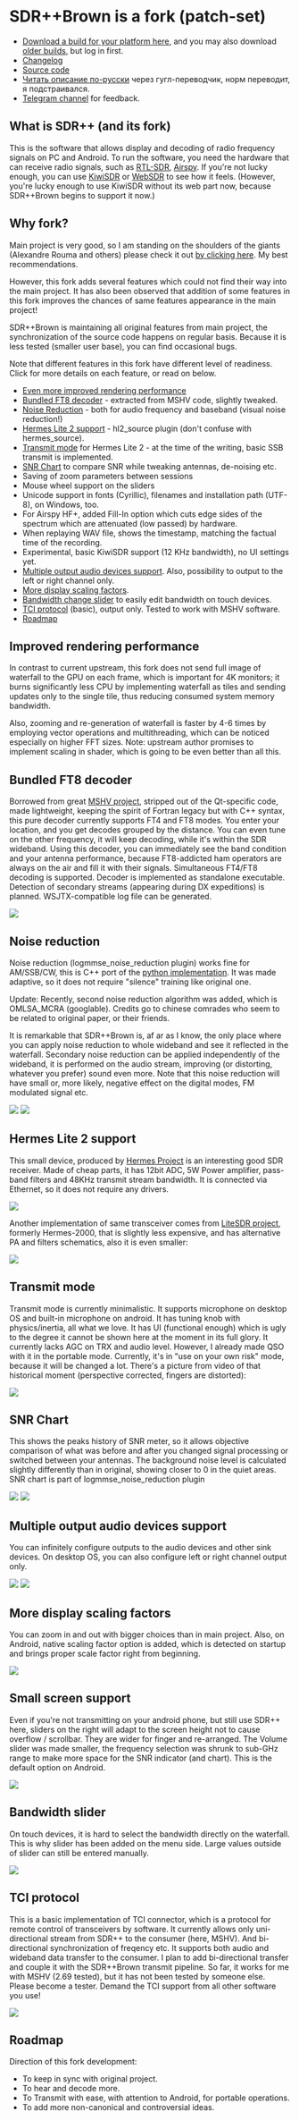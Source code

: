 
# SDR++Brown is a fork (patch-set)

* [Download a build for your platform here](https://github.com/sannysanoff/SDRPlusPlusBrown/releases/tag/rolling), and you may also download [older builds](https://github.com/sannysanoff/SDRPlusPlusBrown/actions/workflows/build_all.yml), but log in first. 
* [Changelog](https://github.com/sannysanoff/SDRPlusPlusBrown/blob/master/changelog.md)
* [Source code](https://github.com/sannysanoff/SDRPlusPlusBrown/)
* [Читать описание по-русски](https://sdrpp--brown-san-systems.translate.goog/?_x_tr_sch=http&_x_tr_sl=en&_x_tr_tl=ru&_x_tr_hl=en&_x_tr_pto=wapp) через гугл-переводчик, норм переводит, я подстраивался.
* [Telegram channel](https://t.me/sdrpp_hermes_fork) for feedback.

## What is SDR++ (and its fork)

This is the software that allows display and decoding of radio frequency signals on PC and Android. To run the software, you
need the hardware that can receive radio signals, such as [RTL-SDR](https://www.rtl-sdr.com/), [Airspy](https://airspy.com/).
If you're not lucky enough, you can use [KiwiSDR](https://kiwisdr.com/) or [WebSDR](https://websdr.org/) to see how it feels.
(However, you're lucky enough to use KiwiSDR without its web part now, because SDR++Brown begins to support it now.)

## Why fork?

Main project is very good, so I am standing on the shoulders of the giants (Alexandre Rouma and others) 
please check it out [by clicking here](http://sdrpp.org). My best recommendations. 

However, this fork adds several features which could not find their way into the main project. 
It has also been observed that addition of some features in this fork improves the chances of same features appearance in the main project!

SDR++Brown is maintaining all original features from main project, the synchronization of the source code happens on regular basis.
Because it is less tested (smaller user base), you can find occasional bugs.

Note that different features in this fork have different level of readiness. Click for more details on each feature, or 
read on below.

* [Even more improved rendering performance](#improved-rendering-performance)
* [Bundled FT8 decoder](#bundled-ft8-decoder) - extracted from MSHV code, slightly tweaked.
* [Noise Reduction](#noise-reduction) - both for audio frequency and baseband (visual noise reduction!)
* [Hermes Lite 2 support](#hermes-lite-2-support) - hl2_source plugin (don't confuse with hermes_source).
* [Transmit mode](#transmit-mode) for Hermes Lite 2 - at the time of the writing, basic SSB transmit is implemented. 
* [SNR Chart](#snr-chart) to compare SNR while tweaking antennas, de-noising etc.
* Saving of zoom parameters between sessions
* Mouse wheel support on the sliders
* Unicode support in fonts (Cyrillic), filenames and installation path (UTF-8), on Windows, too.
* For Airspy HF+, added Fill-In option which cuts edge sides of the spectrum which are attenuated (low passed) by hardware.
* When replaying WAV file, shows the timestamp, matching the factual time of the recording.
* Experimental, basic KiwiSDR support (12 KHz bandwidth), no UI settings yet.
* [Multiple output audio devices support](#multiple-output-audio-devices-support). Also, possibility to output to the left or right channel only.
* [More display scaling factors](#more-display-scaling-factors). 
* [Bandwidth change slider](#bandwidth-slider) to easily edit bandwidth on touch devices.
* [TCI protocol](#tci-protocol) (basic), output only. Tested to work with MSHV software. 
* [Roadmap](#roadmap)

## Improved rendering performance

In contrast to current upstream, this fork does not send full image of waterfall to the GPU on each frame, which is important 
for 4K monitors; it burns significantly less CPU by implementing waterfall as tiles and sending 
updates only to the single tile, thus reducing consumed system memory bandwidth.

Also, zooming and re-generation of waterfall is faster by 4-6 times by employing vector operations and multithreading, 
which can be noticed especially on higher FFT sizes. Note: upstream author promises to implement scaling in shader, 
which is going to be even better than all this.

## Bundled FT8 decoder

Borrowed from great [MSHV project](http://lz2hv.org/mshv), stripped out of the Qt-specific code, made lightweight, 
keeping the spirit of Fortran legacy but with C++ syntax, this pure decoder currently supports FT4 and FT8 modes. 
You enter your location, and you get decodes grouped by the distance. 
You can even tune on the other frequency, it will keep decoding, while it's within the SDR wideband. 
Using this decoder, you can immediately see the band condition and your antenna performance, because FT8-addicted ham operators are always on the air and fill it with their 
signals. Simultaneous FT4/FT8 decoding is supported. Decoder is implemented as standalone executable. Detection of secondary streams 
(appearing during DX expeditions) is planned. WSJTX-compatible log file can be generated.

![](ft8-decodes.jpg)


## Noise reduction

Noise reduction (logmmse_noise_reduction plugin) works fine for AM/SSB/CW, this is C++ port of 
the [python implementation](https://pypi.org/project/logmmse/). It was made adaptive, so it does not require "silence" training
like original one.

Update: Recently, second noise reduction algorithm was added, which is OMLSA_MCRA (googlable). Credits go to chinese comrades who 
seem to be related to original paper, or their friends.  

It is remarkable that SDR++Brown is, af ar as I know, the only place where you can apply noise 
reduction to whole wideband and see it reflected in the waterfall. 
Secondary noise reduction can be applied independently of the wideband, it is performed on the audio stream, improving 
(or distorting, whatever you prefer) sound even more. Note that this noise reduction will have small or, more likely, negative effect on the digital modes, 
FM modulated signal etc.

![](noise-reduction.jpg)
![](noise-reduction-toggle.jpg)

## Hermes Lite 2 support

This small device, produced by [Hermes Project](http://www.hermeslite.com/) is an interesting good SDR receiver. 
Made of cheap parts, it has 12bit ADC, 5W Power amplifier, pass-band filters and 48KHz transmit stream bandwidth. 
It is connected via Ethernet, so it does not require any drivers.

![](hermes-lite-2.jpg)

Another implementation of same transceiver comes from [LiteSDR project](https://www.litesdr.pp.ua/), formerly Hermes-2000, 
that is slightly less expensive, and has alternative PA and filters schematics, also it is even smaller:

![](hermes-2000.jpg)

## Transmit mode

Transmit mode is currently minimalistic. It supports microphone on desktop OS and built-in microphone on android. 
It has tuning knob with physics/inertia, all what we love.
It has UI (functional enough) which is ugly to the degree it cannot be shown here at the moment in its full glory. 
It currently lacks AGC on TRX and audio level. However, I already made QSO with it in the portable mode.
Currently, it's in "use on your own risk" mode, because it will be changed a lot.
There's a picture from video of that historical moment (perspective corrected, fingers are distorted):

![](trx-mode.jpg)

## SNR Chart

This shows the peaks history of SNR meter, so it allows objective comparison of what was before and after you changed 
signal processing or switched between your antennas. The background noise level is calculated slightly differently than in original, showing closer to 0 in the quiet areas.
SNR chart is part of logmmse_noise_reduction plugin

![](snr-chart.jpg)
![](snr-toggle.jpg)

## Multiple output audio devices support

You can infinitely configure outputs to the audio devices and other sink devices. On desktop OS, 
you can also configure left or right channel output only. 

![](left-right-channel-audio.jpg)
![](multiple-audio-output.jpg)

## More display scaling factors

You can zoom in and out with bigger choices than in main project. Also, on Android, native scaling factor option is added,
which is detected on startup and brings proper scale factor right from beginning.

![](more-scaling-factors.jpg)

## Small screen support

Even if you're not transmitting on your android phone, but still use SDR++ here, sliders on the right will adapt to the
screen height not to cause overflow / scrollbar. They are wider for finger and re-arranged. 
The Volume slider was made smaller, the frequency selection was shrunk to sub-GHz range to make more space for the SNR indicator 
(and chart). This is the default option on Android. 

![](small-screen.jpg)

## Bandwidth slider

On touch devices, it is hard to select the bandwidth directly on the waterfall. 
This is why slider has been added on the menu side. Large values outside of slider can 
still be entered manually.

![](bandwidth-slider.jpg)

## TCI protocol

This is a basic implementation of TCI connector, which is a protocol for remote control of transceivers by software. It 
currently allows only uni-directional stream from SDR++ to the consumer (here, MSHV). And bi-directional
synchronization of freqency etc. It supports both audio and wideband data transfer to the consumer. 
I plan to add bi-directional transfer and couple it with the SDR++Brown transmit pipeline. 
So far, it works for me with MSHV (2.69 tested), but it has not been tested by someone else. Please become a tester. 
Demand the TCI support from all other software you use!

![](tci-interface.jpg)


## Roadmap

Direction of this fork development:

* To keep in sync with original project.
* To hear and decode more.
* To Transmit with ease, with attention to Android, for portable operations.
* To add more non-canonical and controversial ideas.

